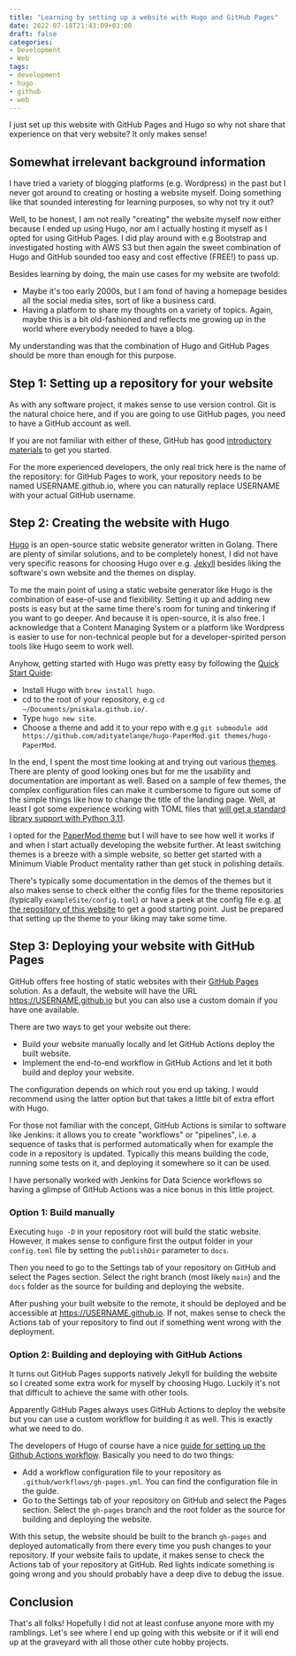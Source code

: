 ```yaml
---
title: "Learning by setting up a website with Hugo and GitHub Pages"
date: 2022-07-18T21:43:09+03:00
draft: false
categories:
- Development
- Web
tags:
- development
- hugo
- github
- web
---
```


I just set up this website with GitHub Pages and Hugo so why not share that experience on that very website? It only makes sense!

## Somewhat irrelevant background information

I have tried a variety of blogging platforms (e.g. Wordpress) in the past but I never got around to creating or hosting a website myself. Doing something like that sounded interesting for learning purposes, so why not try it out?

Well, to be honest, I am not really "creating" the website myself now either because I ended up using Hugo, nor am I actually hosting it myself as I opted for using GitHub Pages. I did play around with e.g Bootstrap and investigated hosting with AWS S3 but then again the sweet combination of Hugo and GitHub sounded too easy and cost effective (FREE!) to pass up.

Besides learning by doing, the main use cases for my website are twofold:
- Maybe it's too early 2000s, but I am fond of having a homepage besides all the social media sites, sort of like a business card.
- Having a platform to share my thoughts on a variety of topics. Again, maybe this is a bit old-fashioned and reflects me growing up in the world where everybody needed to have a blog.

My understanding was that the combination of Hugo and GitHub Pages should be more than enough for this purpose.

## Step 1: Setting up a repository for your website

As with any software project, it makes sense to use version control. Git is the natural choice here, and if you are going to use GitHub pages, you need to have a GitHub account as well. 

If you are not familiar with either of these, GitHub has good [introductory materials](https://docs.github.com/en/get-started/onboarding/getting-started-with-your-github-account) to get you started.

For the more experienced developers, the only real trick here is the name of the repository: for GitHub Pages to work, your repository needs to be named USERNAME.github.io, where you can naturally replace USERNAME with your actual GitHub username.

## Step 2: Creating the website with Hugo

[Hugo](https://gohugo.io/) is an open-source static website generator written in Golang. There are plenty of similar solutions, and to be completely honest, I did not have very specific reasons for choosing Hugo over e.g. [Jekyll](https://jekyllrb.com/) besides liking the software's own website and the themes on display.

To me the main point of using a static website generator like Hugo is the combination of ease-of-use and flexibility. Setting it up and adding new posts is easy but at the same time there's room for tuning and tinkering if you want to go deeper. And because it is open-source, it is also free. I acknowledge that a Content Managing System or a platform like Wordpress is easier to use for non-technical people but for a developer-spirited person tools like Hugo seem to work well.

Anyhow, getting started with Hugo was pretty easy by following the [Quick Start Quide](https://gohugo.io/getting-started/quick-start/):
- Install Hugo with `brew install hugo`.
- cd to the root of your repository, e.g `cd ~/Documents/pniskala.github.io/`.
- Type `hugo new site`.
- Choose a theme and add it to your repo with e.g `git submodule add https://github.com/adityatelange/hugo-PaperMod.git themes/hugo-PaperMod`.

In the end, I spent the most time looking at and trying out various [themes](https://themes.gohugo.io/). There are plenty of good looking ones but for me the usability and documentation are important as well. Based on a sample of few themes, the complex configuration files can make it cumbersome to figure out some of the simple things like how to change the title of the landing page. Well, at least I got some experience working with TOML files that [will get a standard library support with Python 3.11](https://realpython.com/python311-tomllib/).

I opted for the [PaperMod theme](https://themes.gohugo.io/themes/hugo-papermod/) but I will have to see how well it works if and when I start actually developing the website further. At least switching themes is a breeze with a simple website, so better get started with a Minimum Viable Product mentality rather than get stuck in polishing details.

There's typically some documentation in the demos of the themes but it also makes sense to check either the config files for the theme repositories (typically `exampleSite/config.toml`) or have a peek at the config file e.g. [at the repository of this website](https://github.com/pniskala/pniskala.github.io) to get a good starting point. Just be prepared that setting up the theme to your liking may take some time. 

## Step 3: Deploying your website with GitHub Pages

GitHub offers free hosting of static websites with their [GitHub Pages](https://pages.github.com/) solution. As a default, the website will have the URL https://USERNAME.github.io but you can also use a custom domain if you have one available.

There are two ways to get your website out there:
- Build your website manually locally and let GitHub Actions deploy the built website.
- Implement the end-to-end workflow in GitHub Actions and let it both build and deploy your website.

The configuration depends on which rout you end up taking. I would recommend using the latter option but that takes a little bit of extra effort with Hugo.

For those not familiar with the concept, GitHub Actions is similar to software like Jenkins: it allows you to create "workflows" or "pipelines", i.e. a sequence of tasks that is performed automatically when for example the code in a repository is updated. Typically this means building the code, running some tests on it, and deploying it somewhere so it can be used.

I have personally worked with Jenkins for Data Science workflows so having a glimpse of GitHub Actions was a nice bonus in this little project. 

### Option 1: Build manually

Executing `hugo -D` in your repository root will build the static website. However, it makes sense to configure first the output folder in your `config.toml` file by setting the `publishDir` parameter to `docs`. 

Then you need to go to the Settings tab of your repository on GitHub and select the Pages section. Select the right branch (most likely `main`) and the `docs` folder as the source for building and deploying the website.

After pushing your built website to the remote, it should be deployed and be accessible at https://USERNAME.github.io. If not, makes sense to check the Actions tab of your repository to find out if something went wrong with the deployment.

### Option 2: Building and deploying with GitHub Actions

It turns out GitHub Pages supports natively Jekyll for building the website so I created some extra work for myself by choosing Hugo. Luckily it's not that difficult to achieve the same with other tools. 

Apparently GitHub Pages always uses GitHub Actions to deploy the website but you can use a custom workflow for building it as well. This is exactly what we need to do.

The developers of Hugo of course have a nice [guide for setting up the Github Actions workflow](https://gohugo.io/hosting-and-deployment/hosting-on-github/). Basically you need to do two things:
- Add a workflow configuration file to your repository as `.github/workflows/gh-pages.yml`. You can find the configuration file in the guide.
- Go to the Settings tab of your repository on GitHub and select the Pages section. Select the `gh-pages` branch and the root folder as the source for building and deploying the website.

With this setup, the website should be built to the branch `gh-pages` and deployed automatically from there every time you push changes to your repository. If your website fails to update, it makes sense to check the Actions tab of your repository at GitHub. Red lights indicate something is going wrong and you should probably have a deep dive to debug the issue.


## Conclusion

That's all folks! Hopefully I did not at least confuse anyone more with my ramblings. Let's see where I end up going with this website or if it will end up at the graveyard with all those other cute hobby projects.